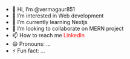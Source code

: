 - 👋 Hi, I’m @vermagaur851
- 👀 I’m interested in Web development
- 🌱 I’m currently learning Nextjs
- 💞️ I’m looking to collaborate on MERN project
- 📫 How to reach me <a style="text-decoration:none; color:red;" href="https://www.linkedin.com/in/gaurav-verma-8b0778236/">LinkedIn</a>
- 😄 Pronouns: ...
- ⚡ Fun fact: ...

<!---
vermagaur851/vermagaur851 is a ✨ special ✨ repository because its `README.md` (this file) appears on your GitHub profile.
You can click the Preview link to take a look at your changes.
--->
